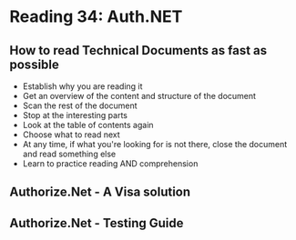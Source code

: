 # Reading 34: Auth.NET

## How to read Technical Documents as fast as possible
- Establish why you are reading it
- Get an overview of the content and structure of the document
- Scan the rest of the document
- Stop at the interesting parts
- Look at the table of contents again
- Choose what to read next
- At any time, if what you're looking for is not there, close the document and read something else
- Learn to practice reading AND comprehension

## Authorize.Net - A Visa solution

## Authorize.Net - Testing Guide

